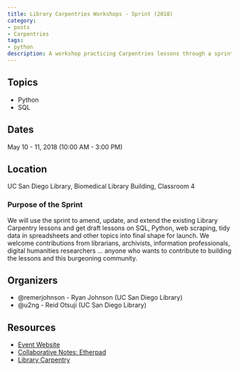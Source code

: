 ```yaml
---
title: Library Carpentries Workshops - Sprint (2018)
category:
- posts
- Carpentries
tags:
- python
description: A workshop practicing Carpentries lessons through a sprint.
---
```


## Topics
* Python
* SQL

## Dates
May 10 - 11, 2018 (10:00 AM - 3:00 PM)

## Location
UC San Diego Library, Biomedical Library Building, Classroom 4

### Purpose of the Sprint    
We will use the sprint to amend, update, and extend the existing Library Carpentry lessons and get draft lessons on SQL, Python, web scraping, tidy data in spreadsheets and other topics into final shape for launch. We welcome contributions from librarians, archivists, information professionals, digital humanities researchers ... anyone who wants to contribute to building the lessons and this burgeoning community.

## Organizers

* @remerjohnson - Ryan Johnson (UC San Diego Library)
* @u2ng - Reid Otsuji (UC San Diego Library)

## Resources

* [Event Website](https://weaverbel.github.io/lc-sprint-may/)
* [Collaborative Notes: Etherpad](https://pad.carpentries.org/lc-sprint-2018)
* [Library Carpentry](https://librarycarpentry.org/)
